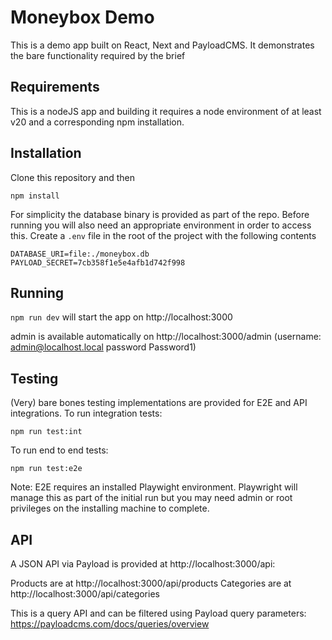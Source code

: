 # Moneybox Demo

This is a demo app built on React, Next and PayloadCMS. It demonstrates the bare functionality required by the brief

## Requirements

This is a nodeJS app and building it requires a node environment of at least v20 and a corresponding npm installation.

## Installation

Clone this repository and then

`npm install`

For simplicity the database binary is provided as part of the repo. Before running you will also need an appropriate environment in order to access this. Create a `.env` file in the root of the project with the following contents

```
DATABASE_URI=file:./moneybox.db
PAYLOAD_SECRET=7cb358f1e5e4afb1d742f998
```

## Running

`npm run dev` will start the app on http://localhost:3000

admin is available automatically on http://localhost:3000/admin (username: admin@localhost.local password Password1)

## Testing

(Very) bare bones testing implementations are provided for E2E and API integrations. To run integration tests:

`npm run test:int`

To run end to end tests:

`npm run test:e2e`

Note: E2E requires an installed Playwight environment. Playwright will manage this as part of the initial run but you may need admin or root privileges on the installing machine to complete.

## API

A JSON API via Payload is provided at http://localhost:3000/api:

Products are at http://localhost:3000/api/products
Categories are at http://localhost:3000/api/categories

This is a query API and can be filtered using Payload query parameters: https://payloadcms.com/docs/queries/overview
